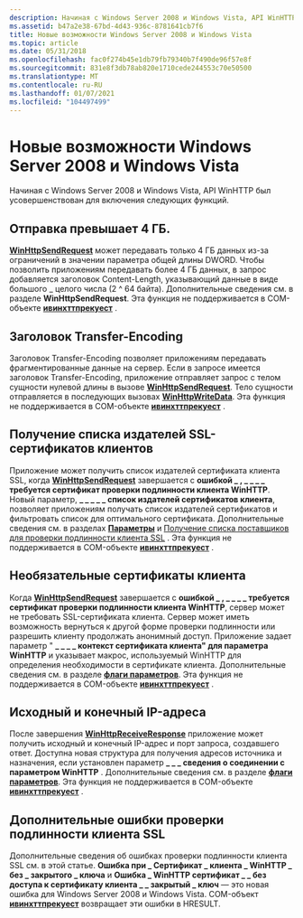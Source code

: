 ```yaml
---
description: Начиная с Windows Server 2008 и Windows Vista, API WinHTTP был усовершенствован для включения следующих функций.
ms.assetid: b47a2e38-67bd-4d43-936c-8781641cb7f6
title: Новые возможности Windows Server 2008 и Windows Vista
ms.topic: article
ms.date: 05/31/2018
ms.openlocfilehash: fac0f274b45e1db79fb79340b7f490de96f57e8f
ms.sourcegitcommit: 831e8f3db78ab820e1710cede244553c70e50500
ms.translationtype: MT
ms.contentlocale: ru-RU
ms.lasthandoff: 01/07/2021
ms.locfileid: "104497499"
---
```

# <a name="whats-new-in-windows-server-2008-and-windows-vista"></a>Новые возможности Windows Server 2008 и Windows Vista

Начиная с Windows Server 2008 и Windows Vista, API WinHTTP был усовершенствован для включения следующих функций.

## <a name="greater-than-4-gb-upload"></a>Отправка превышает 4 ГБ.

[**WinHttpSendRequest**](/windows/desktop/api/Winhttp/nf-winhttp-winhttpsendrequest) может передавать только 4 ГБ данных из-за ограничений в значении параметра общей длины DWORD. Чтобы позволить приложениям передавать более 4 ГБ данных, в запрос добавляется заголовок Content-Length, указывающий данные в виде большого \_ целого числа (2 ^ 64 байта). Дополнительные сведения см. в разделе **WinHttpSendRequest**. Эта функция не поддерживается в COM-объекте [**ивинхттпрекуест**](iwinhttprequest-interface.md) .

## <a name="transfer-encoding-header"></a>Заголовок Transfer-Encoding

Заголовок Transfer-Encoding позволяет приложениям передавать фрагментированные данные на сервер. Если в запросе имеется заголовок Transfer-Encoding, приложение отправляет запрос с телом сущности нулевой длины в вызове [**WinHttpSendRequest**](/windows/desktop/api/Winhttp/nf-winhttp-winhttpsendrequest). Тело сущности отправляется в последующих вызовах [**WinHttpWriteData**](/windows/desktop/api/Winhttp/nf-winhttp-winhttpwritedata). Эта функция не поддерживается в COM-объекте [**ивинхттпрекуест**](iwinhttprequest-interface.md) .

## <a name="ssl-client-certificate-issuer-list-retrieval"></a>Получение списка издателей SSL-сертификатов клиентов

Приложение может получить список издателей сертификата клиента SSL, когда [**WinHttpSendRequest**](/windows/desktop/api/Winhttp/nf-winhttp-winhttpsendrequest) завершается с **ошибкой \_ , \_ \_ \_ \_ требуется сертификат проверки подлинности клиента WinHTTP**. Новый параметр, **\_ \_ \_ \_ \_ список издателей сертификатов клиента**, позволяет приложениям получать список издателей сертификатов и фильтровать список для оптимального сертификата. Дополнительные сведения см. в разделах [**Параметры**](option-flags.md) и [Получение списка поставщиков для проверки подлинности клиента SSL](ssl-in-winhttp.md) . Эта функция не поддерживается в COM-объекте [**ивинхттпрекуест**](iwinhttprequest-interface.md) .

## <a name="optional-client-certificates"></a>Необязательные сертификаты клиента

Когда [**WinHttpSendRequest**](/windows/desktop/api/Winhttp/nf-winhttp-winhttpsendrequest) завершается с **ошибкой \_ , \_ \_ \_ \_ требуется сертификат проверки подлинности клиента WinHTTP**, сервер может не требовать SSL-сертификата клиента. Сервер может иметь возможность вернуться к другой форме проверки подлинности или разрешить клиенту продолжать анонимный доступ. Приложение задает параметр " **\_ \_ \_ \_ контекст сертификата клиента" для параметра WinHTTP** и указывает макрос, используемый WinHTTP для определения необходимости в сертификате клиента. Дополнительные сведения см. в разделе [**флаги параметров**](option-flags.md). Эта функция не поддерживается в COM-объекте [**ивинхттпрекуест**](iwinhttprequest-interface.md) .

## <a name="source-and-destination-ip-addresses"></a>Исходный и конечный IP-адреса

После завершения [**WinHttpReceiveResponse**](/windows/desktop/api/Winhttp/nf-winhttp-winhttpreceiveresponse) приложение может получить исходный и конечный IP-адрес и порт запроса, создавшего ответ. Доступна новая структура для получения адресов источника и назначения, если установлен параметр **\_ \_ \_ сведения о соединении с параметром WinHTTP** . Дополнительные сведения см. в разделе [**флаги параметров**](option-flags.md). Эта функция не поддерживается в COM-объекте [**ивинхттпрекуест**](iwinhttprequest-interface.md) .

## <a name="additional-ssl-client-authentication-errors"></a>Дополнительные ошибки проверки подлинности клиента SSL

Дополнительные сведения об ошибках проверки подлинности клиента SSL см. в этой статье. **Ошибка при \_ Сертификат \_ клиента \_ WinHTTP \_ без \_ закрытого \_ ключа** и **Ошибка \_ WinHTTP сертификат \_ \_ без доступа к сертификату клиента \_ \_ закрытый \_ ключ** — это новая ошибка для Windows Server 2008 и Windows Vista. COM-объект [**ивинхттпрекуест**](iwinhttprequest-interface.md) возвращает эти ошибки в HRESULT.

 

 




